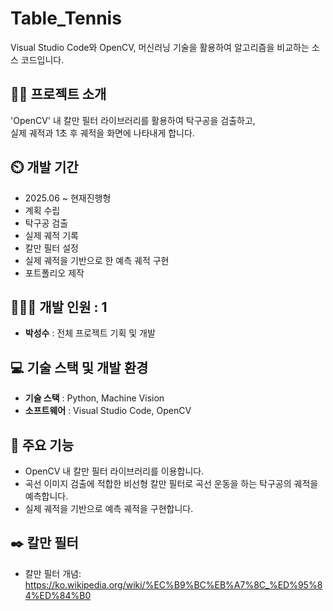 # Table_Tennis
Visual Studio Code와 OpenCV, 머신러닝 기술을 활용하여 알고리즘을 비교하는 소스 코드입니다.

## 👨‍🏫 프로젝트 소개
'OpenCV' 내 칼만 필터 라이브러리를 활용하여 탁구공을 검출하고,<br>
실제 궤적과 1초 후 궤적을 화면에 나타내게 합니다.
 
## ⏲️ 개발 기간 
- 2025.06 ~ 현재진행형
- 계획 수립
- 탁구공 검출
- 실제 궤적 기록
- 칼만 필터 설정
- 실제 궤적을 기반으로 한 예측 궤적 구현
- 포트폴리오 제작
  
## 🧑‍🤝‍🧑 개발 인원 : 1
- **박성수** : 전체 프로젝트 기획 및 개발

## 💻 기술 스택 및 개발 환경
- **기술 스택** : Python, Machine Vision
- **소프트웨어** : Visual Studio Code, OpenCV

## 📌 주요 기능
- OpenCV 내 칼만 필터 라이브러리를 이용합니다.
- 곡선 이미지 검출에 적합한 비선형 칼만 필터로 곡선 운동을 하는 탁구공의 궤적을 예측합니다.
- 실제 궤적을 기반으로 예측 궤적을 구현합니다.

## ✒️ 칼만 필터
- 칼만 필터 개념: https://ko.wikipedia.org/wiki/%EC%B9%BC%EB%A7%8C_%ED%95%84%ED%84%B0

